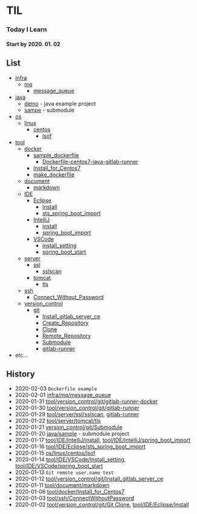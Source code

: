 # TIL
### Today I Learn
#### Start by 2020. 01. 02

## List

- [infra](infra)
  - [mq](infra/mq)
    - [message_queue](infra/mq/01.message_queue.md)
- [java](java)
  - [demo](java/demo) - java example project
  - [sampe](https://github.com/changki/sample/) - submodule
- [os](os)
  - [linux](os/linux)
    - [centos](os/linux/centos)
      - [lsof](os/linux/centos/01.lsof.md)
- [tool](tool)
  - [docker](tool/docker)
    - [sample_dockerfile](tool/docker/sample_dockerfile)
      - [Dockerfile-centos7-java-gitlab-runner](tool/docker/sample_dockerfile/Dockerfile-centos7-java-gitlab-runner)
    - [Install_for_Centos7](tool/docker/01.Install_for_Centos7.md)
    - [make_dockerfile](tool/docker/02.make_dockerfile.md)
  - [document](tool/document)
    - [markdown](tool/document/markdown)
  - [IDE](tool/IDE)
    - [Eclipse](tool/IDE/Eclipse)
      - [Install](tool/IDE/Eclipse/01.Install.md)
      - [sts_spring_boot_import](tool/IDE/Eclipse/02.sts_spring_boot_import.md)
    - [IntelliJ](tool/IDE/IntelliJ)
      - [install](tool/IDE/IntelliJ/01.install.md)
      - [spring_boot_import](tool/IDE/IntelliJ/02.spring_boot_import.md)
    - [VSCode](tool/IDE/VSCode)
      - [install_setting](tool/IDE/VSCode/01.Install_setting.md)
      - [spring_boot_start](tool/IDE/VSCode/02.spring_boot_start.md)
  - [server](tool/server)
    - [ssl](tool/server/ssl)
      - [sslscan](tool/server/ssl/01.sslscan.md)
    - [tomcat](tool/server/tomcat)
      - [tls](tool/server/tomcat/01.tls.md)
  - [ssh](tool/ssh)
    - [Connect_Without_Password](tool/ssh/01.Connect_Without_Password.md)
  - [version_control](tool/version_control)
    - [git](tool/version_control/git)
      - [Install_gitlab_server_ce](tool/version_control/git/00.Install_gitlab_sever_ce.md)
      - [Create_Repository](tool/version_control/git/01.Create_Repository.md)
      - [Clone](tool/version_control/git/02.Clone.md)
      - [Remote_Repository](tool/version_control/git/03.Remote_Repository.md)
      - [Submodule](tool/version_control/git/04.submodule.md)
      - [gitlab-runner](tool/version_control/git/05.gitlab-runner.md)
- etc...


## History

- 2020-02-03 `Dockerfile example`
- 2020-02-01 [infra/mq/message_queue](infra/mq/01.message_queue.md)
- 2020-01-31 [tool/version_control/git/gitlab-runner-docker](tool/version_control/git/06.gitlab-runner-docker.md)
- 2020-01-30 [tool/version_control/git/gitlab-runner](tool/version_control/git/05.gitlab-runner.md)
- 2020-01-29 [tool/server/ssl/sslscan](tool/server/ssl/01.sslscan.md), [gitlab-runner](tool/version_control/git/05.gitlab-runner.md)
- 2020-01-22 [tool/server/tomcat/tls](tool/server/tomcat/01.tls.md)
- 2020-01-21 [version_control/git/Submodule](tool/version_control/git/04.submodule.md)
- 2020-01-20 [java/sample](https://github.com/changki/sample/) - submodule project 
- 2020-01-17 [tool/IDE/IntelliJ/install](tool/IDE/IntelliJ/01.Install.md), [tool/IDE/IntelliJ/spring_boot_import](tool/IDE/IntelliJ/02.spring_boot_import.md)
- 2020-01-16 [tool/IDE/Eclipse/sts_spring_boot_import](tool/IDE/Eclipse/02.sts_spring_boot_import.md)
- 2020-01-15 [os/linux/centos/lsof](os/linux/centos/01.lsof.md)
- 2020-01-14 [tool/IDE/VSCode/Install_setting](tool/IDE/VSCode/01.Install_setting.md), [tool/IDE/VSCode/spring_boot_start](tool/IDE/VSCode/02.spring_boot_start.md)
- 2020-01-13 `Git remote user.name test`
- 2020-01-12 [tool/version_control/git/Install_gitlab_server_ce](tool/version_control/git/00.Install_gitlab_sever_ce.md)
- 2020-01-11 [tool/document/markdown](tool/document/markdown/README.md)
- 2020-01-06 [tool/docker/Install_for_Centos7](tool/docker/01.Install_for_Centos7.md)
- 2020-01-03 [tool/ssh/ConnectWithoutPassword](tool/ssh/01.Connect_Without_Password.md)
- 2020-01-02 [tool/version_control/git/Git Clone](tool/version_control/git/02.Clone.md),
[tool/IDE/Eclipse/Install](tool/IDE/Eclipse/01.Install.md)

